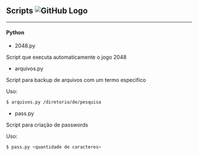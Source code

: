 ## Scripts ![GitHub Logo](/images/logo.png)
---

#### Python

* 2048.py

Script que executa automaticamente o jogo 2048

* arquivos.py

Script para backup de arquivos com um termo especifico

Uso:
```sh
$ arquivos.py /diretorio/de/pesquisa

```

* pass.py

Script para criação de passwords

Uso:
```sh
$ pass.py <quantidade de caracteres>

```
